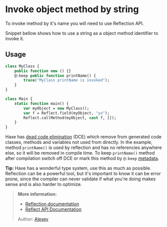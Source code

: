 [tags]: / "reflection,dead-code-elimination"

# Invoke object method by string

To invoke method by it's name you will need to use Reflection API.

Snippet bellow shows how to use a string as a object method identifier to invoke it.

## Usage
```haxe
class MyClass {
    public function new () {}
    @:keep public function printName() {
        trace("MyClass printName is invoked");
    }
}

class Main {
    static function main() {
        var myObject = new MyClass();
        var f = Reflect.field(myObject, "yo");
        Reflect.callMethod(myObject, cast f, []);
    }
}
```

Haxe has [dead code elimination](https://haxe.org/manual/cr-dce.html) (DCE) which remove from generated code classes, methods and variables not used from directly. In the example, method `printName()` is used by reflection and has no referencies anywhere else, so it will be removed in compile time. To keep `printName()` method after compilation switch off DCE or mark this method by `@:keep` [metadata](https://haxe.org/manual/cr-metadata.html).

**Tip:** Haxe has a wonderful type system, use this as much as possible. Reflection can be a powerful tool, but it's important to know it can be error prone, since the compiler can never validate if what you're doing makes sense and is also harder to optimize.

> **More information:**
> 
> * [Reflection documentation](http://haxe.org/manual/std-reflection.html)  
> * [Reflect API Documentation](http://api.haxe.org/Reflect.html)  
>
> Author: [Alexey](https://github.com/alexey-kolonitsky)
